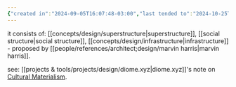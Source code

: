 ```yaml
---
{"created in":"2024-09-05T16:07:48-03:00","last tended to":"2024-10-25T14:46:42-03:00","tags":["framework","anthropology","design","sensemaking","🌱"],"dg-publish":true,"notestage":["🌱"],"permalink":"/models-and-frameworks/design/cultural-materialism/","dgPassFrontmatter":true,"created":"2024-09-05T16:07:48.916-03:00","updated":"2024-10-25T14:47:05.923-03:00"}
---
```


it consists of: [[concepts/design/superstructure\|superstructure]], [[social structure\|social structure]], [[concepts/design/infrastructure\|infrastructure]] - proposed by [[people/references/architect;design/marvin harris\|marvin harris]].

see: [[projects & tools/projects/design/diome.xyz\|diome.xyz]]'s note on [Cultural Materialism](https://diome.xyz/2+%F0%9F%8C%BF+Leaves/Cultural+Materialism).